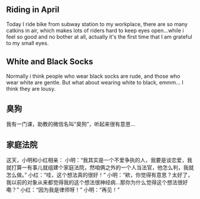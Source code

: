 ## Riding in April
Today I ride bike from subway station to my workplace, there are so many catkins in air, which makes lots of riders hard to keep eyes open...while i feel so good and 
no bother at all, actually it's the first time that I am grateful to my small eyes.

## White and Black Socks
Normally i think people who wear black socks are rude, and those who wear white are gentle. But what about wearing white to black, emmm... I think they are lousy.

## 臭狗
我有一门课，助教的微信名叫“臭狗”，听起来很有意思...

## 家庭法院
这天，小明和小红相亲：
小明：“我其实是一个不爱争执的人，我要是谈恋爱，我就打算一有事儿就组建个家庭法院，然咱俩之外的一个人当法官，他怎么判，我就怎么做。”
小红：“哇，这个想法真的很好！”
小明：“欸，你觉得有意思？太好了，我以前的对象从来都觉得我的这个想法很神经病...那你为什么觉得这个想法很好嘞？”
小红：“因为我是律师呀！”
小明：“再见！”
